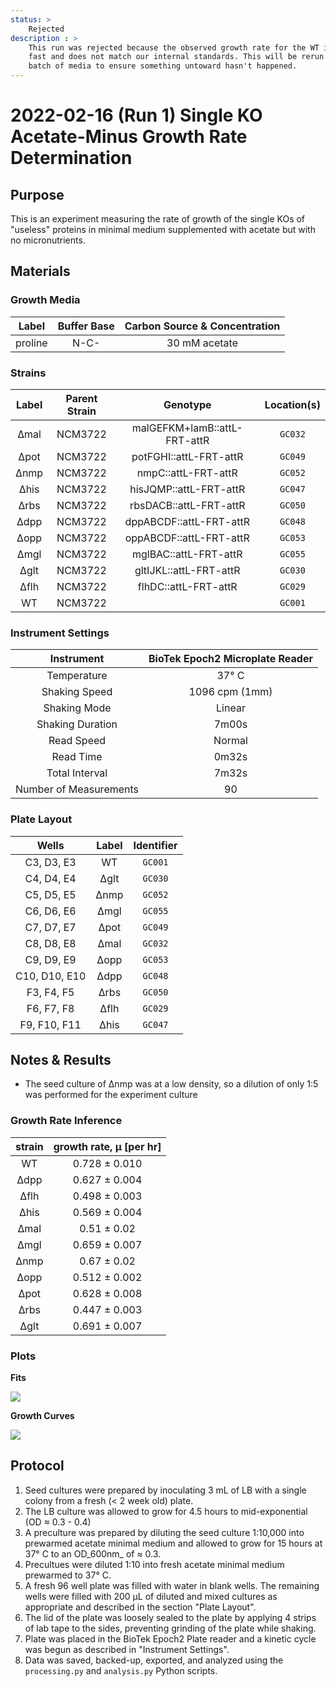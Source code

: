 ```yaml
---
status: >
    Rejected
description : >
    This run was rejected because the observed growth rate for the WT is absurdly
    fast and does not match our internal standards. This will be rerun with a fresh
    batch of media to ensure something untoward hasn't happened. 
---
```


# 2022-02-16 (Run 1) Single KO Acetate-Minus Growth Rate Determination

## Purpose
This is an experiment measuring the rate of growth of the single KOs of  "useless" proteins in minimal medium 
supplemented with acetate but with no micronutrients.

## Materials

### Growth Media
| **Label** | **Buffer Base** | **Carbon Source & Concentration** |
|:--:|:--:|:--:|
| proline | N-C- | 30 mM acetate |

### Strains 
| **Label** | **Parent Strain**|  **Genotype** | **Location(s)**|
|:--: | :--:| :--:| :--:|
|∆mal| NCM3722 | malGEFKM+lamB::attL-FRT-attR| `GC032`|
|∆pot| NCM3722 | potFGHI::attL-FRT-attR| `GC049`|
|∆nmp| NCM3722 | nmpC::attL-FRT-attR | `GC052`|
|∆his| NCM3722 | hisJQMP::attL-FRT-attR | `GC047`|
|∆rbs | NCM3722 | rbsDACB::attL-FRT-attR | `GC050`|
|∆dpp | NCM3722 | dppABCDF::attL-FRT-attR | `GC048`|
|∆opp | NCM3722 | oppABCDF::attL-FRT-attR | `GC053`|
|∆mgl| NCM3722 | mglBAC::attL-FRT-attR | `GC055`|
|∆glt | NCM3722 | gltIJKL::attL-FRT-attR | `GC030`|
|∆flh | NCM3722 | flhDC::attL-FRT-attR | `GC029`|
|WT| NCM3722 | | `GC001`|

### Instrument Settings
| Instrument | BioTek Epoch2 Microplate Reader|
|:--:| :--:|
| Temperature| 37° C|
| Shaking Speed| 1096 cpm (1mm) |
| Shaking Mode | Linear |
| Shaking Duration| 7m00s|
|Read Speed| Normal|
| Read Time | 0m32s|
| Total Interval | 7m32s |
| Number of Measurements |90 | 

### Plate Layout
| **Wells** | **Label** | **Identifier** |
|:--: | :--:  | :--: |
|C3, D3, E3 | WT| `GC001` | 
|C4, D4, E4 | ∆glt | `GC030` |
|C5, D5, E5 | ∆nmp | `GC052` |
|C6, D6, E6 | ∆mgl | `GC055` |
|C7, D7, E7 | ∆pot | `GC049` |
|C8, D8, E8 | ∆mal | `GC032`| 
|C9, D9, E9 | ∆opp | `GC053` |
|C10, D10, E10 | ∆dpp| `GC048` |
|F3, F4, F5 | ∆rbs | `GC050` |
|F6, F7, F8 | ∆flh | `GC029` |
|F9, F10, F11 | ∆his | `GC047` |


## Notes & Results
* The seed culture of ∆nmp was at a low density, so a dilution of only 1:5 was 
performed for the experiment culture

### Growth Rate Inference

| **strain** | **growth rate, µ [per hr]** |
|:--: |:--:|
| WT  | 0.728 ± 0.010|
|∆dpp | 0.627 ± 0.004|
|∆flh | 0.498 ± 0.003| 
|∆his | 0.569 ± 0.004|
|∆mal | 0.51 ± 0.02|
|∆mgl | 0.659 ± 0.007|
|∆nmp | 0.67 ± 0.02|
|∆opp | 0.512 ± 0.002|   
|∆pot | 0.628 ± 0.008|  
|∆rbs | 0.447 ± 0.003|
|∆glt | 0.691 ± 0.007|


### Plots

**Fits**

![](output/2022-02-16_r1_SingleKO_acetate-minus_fits.png)

**Growth Curves**

![](output/2022-02-16_r1_SingleKO_acetate-minus_raw_traces.png)

## Protocol 
1.  Seed cultures were prepared by inoculating 3 mL of LB with a single colony from a fresh (< 2 week old) plate.
2. The LB culture was allowed to grow for 4.5 hours to mid-exponential (OD ≈ 0.3 - 0.4)
3. A preculture was prepared by diluting the seed culture 1:10,000 into 
prewarmed acetate minimal medium and allowed to grow for 15 hours at 37° C
to an OD_600nm_ of ≈ 0.3.
4. Precultues were diluted  1:10 into fresh acetate minimal medium prewarmed to 37° C. 
4. A fresh 96 well plate was filled with water in blank wells. The remaining wells 
were filled with 200 µL of diluted and mixed cultures as appropriate and described in 
the section "Plate Layout".
5. The lid of the plate was loosely sealed to the plate by applying 4 strips of 
lab tape to the sides, preventing grinding of the plate while shaking. 
6. Plate was placed in the BioTek Epoch2 Plate reader and a kinetic cycle was begun 
as described in "Instrument Settings".
7. Data was saved, backed-up, exported, and analyzed using the `processing.py` and 
`analysis.py` Python scripts.
